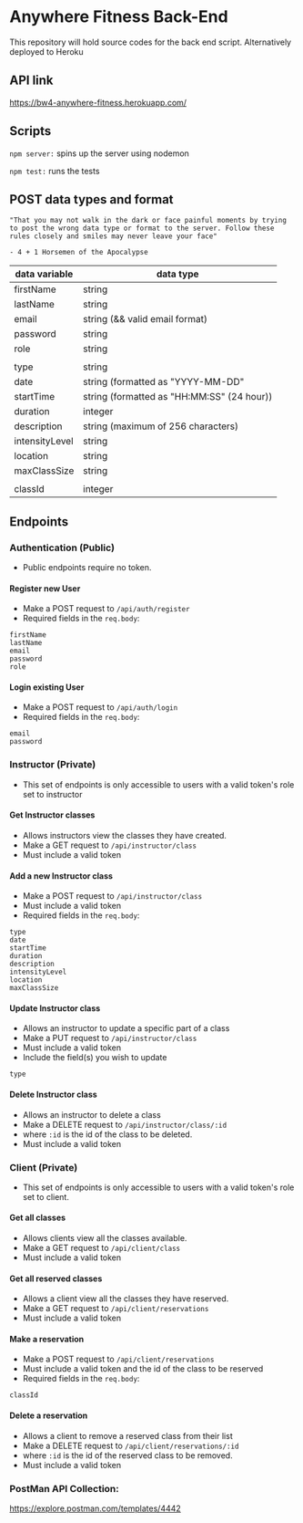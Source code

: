 # Anywhere Fitness Back-End

This repository will hold source codes for the back end script. Alternatively deployed to Heroku

## API link

https://bw4-anywhere-fitness.herokuapp.com/

## Scripts

`npm server:` spins up the server using nodemon

`npm test:` runs the tests

## POST data types and format

```
"That you may not walk in the dark or face painful moments by trying to post the wrong data type or format to the server. Follow these rules closely and smiles may never leave your face"

- 4 + 1 Horsemen of the Apocalypse
```

| data variable  | data type                                  |
| -------------- | ------------------------------------------ |
| firstName      | string                                     |
| lastName       | string                                     |
| email          | string (&& valid email format)             |
| password       | string                                     |
| role           | string                                     |
|                |                                            |
| type           | string                                     |
| date           | string (formatted as "YYYY-MM-DD"          |
| startTime      | string (formatted as "HH:MM:SS" (24 hour)) |
| duration       | integer                                    |
| description    | string (maximum of 256 characters)         |
| intensityLevel | string                                     |
| location       | string                                     |
| maxClassSize   | string                                     |
|                |                                            |
| classId        | integer                                    |

## Endpoints

### Authentication (Public)

- Public endpoints require no token.

#### Register new User

- Make a POST request to `/api/auth/register`
- Required fields in the `req.body`:

```
firstName
lastName
email
password
role
```

#### Login existing User

- Make a POST request to `/api/auth/login`
- Required fields in the `req.body`:

```
email
password
```

### Instructor (Private)

- This set of endpoints is only accessible to users with a valid token's role set to instructor

#### Get Instructor classes

- Allows instructors view the classes they have created.
- Make a GET request to `/api/instructor/class`
- Must include a valid token

#### Add a new Instructor class

- Make a POST request to `/api/instructor/class`
- Must include a valid token
- Required fields in the `req.body`:

```
type
date
startTime
duration
description
intensityLevel
location
maxClassSize
```

#### Update Instructor class

- Allows an instructor to update a specific part of a class
- Make a PUT request to `/api/instructor/class`
- Must include a valid token
- Include the field(s) you wish to update

```
type
```

#### Delete Instructor class

- Allows an instructor to delete a class
- Make a DELETE request to `/api/instructor/class/:id`
- where `:id` is the id of the class to be deleted.
- Must include a valid token

### Client (Private)

- This set of endpoints is only accessible to users with a valid token's role set to client.

#### Get all classes

- Allows clients view all the classes available.
- Make a GET request to `/api/client/class`
- Must include a valid token

#### Get all reserved classes

- Allows a client view all the classes they have reserved.
- Make a GET request to `/api/client/reservations`
- Must include a valid token

#### Make a reservation

- Make a POST request to `/api/client/reservations`
- Must include a valid token and the id of the class to be reserved
- Required fields in the `req.body`:

```
classId
```

#### Delete a reservation

- Allows a client to remove a reserved class from their list
- Make a DELETE request to `/api/client/reservations/:id`
- where `:id` is the id of the reserved class to be removed.
- Must include a valid token

### PostMan API Collection:

https://explore.postman.com/templates/4442

